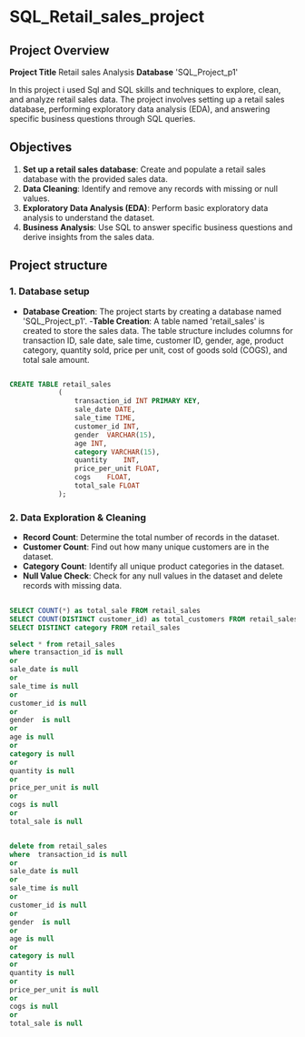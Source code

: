 # SQL_Retail_sales_project

## Project Overview

**Project Title** Retail sales Analysis
**Database** 'SQL_Project_p1'

In this project i used Sql and SQL skills and techniques to explore,
clean, and analyze retail sales data. The project involves setting up a retail sales database, performing exploratory data analysis (EDA), 
and answering specific business questions through SQL queries.

## Objectives
1. **Set up a retail sales database**: Create and populate a retail sales database with the provided sales data.
2. **Data Cleaning**: Identify and remove any records with missing or null values.
3. **Exploratory Data Analysis (EDA)**: Perform basic exploratory data analysis to understand the dataset.
4. **Business Analysis**: Use SQL to answer specific business questions and derive insights from the sales data.

## Project structure

### 1. Database setup 
- **Database Creation**:  The project starts by creating a database named 'SQL_Project_p1'.
-**Table Creation**: A table named 'retail_sales' is created to store the sales data.
  The table structure includes columns for transaction ID, sale date, sale time, customer ID, gender, age, product category,
  quantity sold, price per unit,
  cost of goods sold (COGS), and total sale amount.

``` SQL

CREATE TABLE retail_sales
            (
                transaction_id INT PRIMARY KEY,	
                sale_date DATE,	 
                sale_time TIME,	
                customer_id	INT,
                gender	VARCHAR(15),
                age	INT,
                category VARCHAR(15),	
                quantity	INT,
                price_per_unit FLOAT,	
                cogs	FLOAT,
                total_sale FLOAT
            ); 
```           

### 2. Data Exploration & Cleaning

- **Record Count**: Determine the total number of records in the dataset.
- **Customer Count**: Find out how many unique customers are in the dataset.
- **Category Count**: Identify all unique product categories in the dataset.
- **Null Value Check**: Check for any null values in the dataset and delete records with missing data.

``` Sql
 
SELECT COUNT(*) as total_sale FROM retail_sales
SELECT COUNT(DISTINCT customer_id) as total_customers FROM retail_sales
SELECT DISTINCT category FROM retail_sales

select * from retail_sales
where transaction_id is null
or
sale_date is null 
or 
sale_time is null 
or
customer_id is null 
or
gender  is null 
or
age is null 
or
category is null 
or
quantity is null 
or
price_per_unit is null 
or
cogs is null 
or
total_sale is null  


delete from retail_sales
where  transaction_id is null
or
sale_date is null 
or 
sale_time is null 
or
customer_id is null 
or
gender  is null 
or
age is null 
or
category is null 
or
quantity is null 
or
price_per_unit is null 
or
cogs is null 
or
total_sale is null  

```













































































